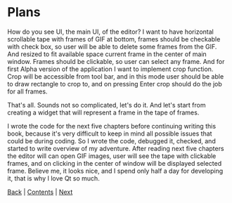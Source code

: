 # Plans

How do you see UI, the main UI, of the editor? I want to have horizontal scrollable tape with frames
of GIF at bottom, frames should be checkable with check box, so user will be able to delete some frames
from the GIF. And resized to fit available space current frame in the center of main window. Frames
should be clickable, so user can select any frame. And for first Alpha version of the application
I want to implement crop function. Crop will be accessible from tool bar, and in this mode user
should be able to draw rectangle to crop to, and on pressing Enter crop should do the job for all
frames.

That's all. Sounds not so complicated, let's do it. And let's start from creating a widget
that will represent a frame in the tape of frames.

I wrote the code for the next five chapters before continuing writing this book, because it's
very difficult to keep in mind all possible issues that could be during coding. So I wrote
the code, debugged it, checked, and started to write overview of my adventure. After reading
next five chapters the editor will can open GIF images, user will see the tape with clickable
frames, and on clicking in the center of window will be displayed selected frame. Believe me, it looks
nice, and I spend only half a day for developing it, that is why I love Qt so much.

[Back](launching.md) | [Contents](README.md) | [Next](frame.md)